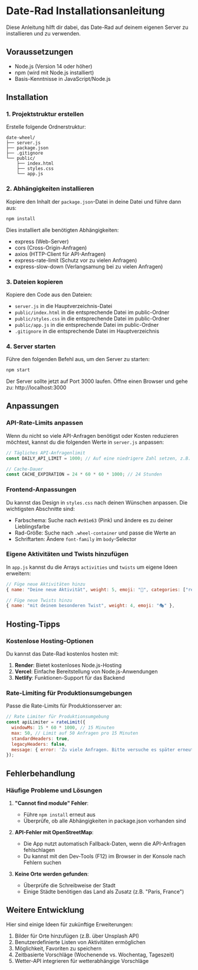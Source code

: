 # Date-Rad Installationsanleitung

Diese Anleitung hilft dir dabei, das Date-Rad auf deinem eigenen Server zu installieren und zu verwenden.

## Voraussetzungen

- Node.js (Version 14 oder höher)
- npm (wird mit Node.js installiert)
- Basis-Kenntnisse in JavaScript/Node.js

## Installation

### 1. Projektstruktur erstellen

Erstelle folgende Ordnerstruktur:

```
date-wheel/
├── server.js
├── package.json
├── .gitignore
└── public/
    ├── index.html
    ├── styles.css
    └── app.js
```

### 2. Abhängigkeiten installieren

Kopiere den Inhalt der `package.json`-Datei in deine Datei und führe dann aus:

```bash
npm install
```

Dies installiert alle benötigten Abhängigkeiten:
- express (Web-Server)
- cors (Cross-Origin-Anfragen)
- axios (HTTP-Client für API-Anfragen)
- express-rate-limit (Schutz vor zu vielen Anfragen)
- express-slow-down (Verlangsamung bei zu vielen Anfragen)

### 3. Dateien kopieren

Kopiere den Code aus den Dateien:
- `server.js` in die Hauptverzeichnis-Datei
- `public/index.html` in die entsprechende Datei im public-Ordner
- `public/styles.css` in die entsprechende Datei im public-Ordner
- `public/app.js` in die entsprechende Datei im public-Ordner
- `.gitignore` in die entsprechende Datei im Hauptverzeichnis

### 4. Server starten

Führe den folgenden Befehl aus, um den Server zu starten:

```bash
npm start
```

Der Server sollte jetzt auf Port 3000 laufen. Öffne einen Browser und gehe zu:
http://localhost:3000

## Anpassungen

### API-Rate-Limits anpassen

Wenn du nicht so viele API-Anfragen benötigst oder Kosten reduzieren möchtest, kannst du die folgenden Werte in `server.js` anpassen:

```javascript
// Tägliches API-Anfragenlimit
const DAILY_API_LIMIT = 1000; // Auf eine niedrigere Zahl setzen, z.B. 500

// Cache-Dauer
const CACHE_EXPIRATION = 24 * 60 * 60 * 1000; // 24 Stunden
```

### Frontend-Anpassungen

Du kannst das Design in `styles.css` nach deinen Wünschen anpassen. Die wichtigsten Abschnitte sind:

- Farbschema: Suche nach `#e91e63` (Pink) und ändere es zu deiner Lieblingsfarbe
- Rad-Größe: Suche nach `.wheel-container` und passe die Werte an
- Schriftarten: Ändere `font-family` im `body`-Selector

### Eigene Aktivitäten und Twists hinzufügen

In `app.js` kannst du die Arrays `activities` und `twists` um eigene Ideen erweitern:

```javascript
// Füge neue Aktivitäten hinzu
{ name: "Deine neue Aktivität", weight: 5, emoji: "🎯", categories: ["restaurant", "cafe"] },

// Füge neue Twists hinzu
{ name: "mit deinem besonderen Twist", weight: 4, emoji: "🎭" },
```

## Hosting-Tipps

### Kostenlose Hosting-Optionen

Du kannst das Date-Rad kostenlos hosten mit:

1. **Render**: Bietet kostenloses Node.js-Hosting
2. **Vercel**: Einfache Bereitstellung von Node.js-Anwendungen
3. **Netlify**: Funktionen-Support für das Backend

### Rate-Limiting für Produktionsumgebungen

Passe die Rate-Limits für Produktionsserver an:

```javascript
// Rate Limiter für Produktionsumgebung
const apiLimiter = rateLimit({
  windowMs: 15 * 60 * 1000, // 15 Minuten
  max: 50, // Limit auf 50 Anfragen pro 15 Minuten
  standardHeaders: true,
  legacyHeaders: false,
  message: { error: 'Zu viele Anfragen. Bitte versuche es später erneut.' }
});
```

## Fehlerbehandlung

### Häufige Probleme und Lösungen

1. **"Cannot find module" Fehler**:
    - Führe `npm install` erneut aus
    - Überprüfe, ob alle Abhängigkeiten in package.json vorhanden sind

2. **API-Fehler mit OpenStreetMap**:
    - Die App nutzt automatisch Fallback-Daten, wenn die API-Anfragen fehlschlagen
    - Du kannst mit den Dev-Tools (F12) im Browser in der Konsole nach Fehlern suchen

3. **Keine Orte werden gefunden**:
    - Überprüfe die Schreibweise der Stadt
    - Einige Städte benötigen das Land als Zusatz (z.B. "Paris, France")

## Weitere Entwicklung

Hier sind einige Ideen für zukünftige Erweiterungen:

1. Bilder für Orte hinzufügen (z.B. über Unsplash API)
2. Benutzerdefinierte Listen von Aktivitäten ermöglichen
3. Möglichkeit, Favoriten zu speichern
4. Zeitbasierte Vorschläge (Wochenende vs. Wochentag, Tageszeit)
5. Wetter-API integrieren für wetterabhängige Vorschläge
